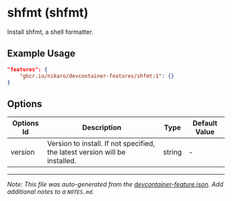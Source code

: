 
# shfmt (shfmt)

Install shfmt, a shell formatter.

## Example Usage

```json
"features": {
    "ghcr.io/nikaro/devcontainer-features/shfmt:1": {}
}
```

## Options

| Options Id | Description | Type | Default Value |
|-----|-----|-----|-----|
| version | Version to install. If not specified, the latest version will be installed. | string | - |



---

_Note: This file was auto-generated from the [devcontainer-feature.json](https://github.com/nikaro/devcontainer-features/blob/main/src/shfmt/devcontainer-feature.json).  Add additional notes to a `NOTES.md`._
